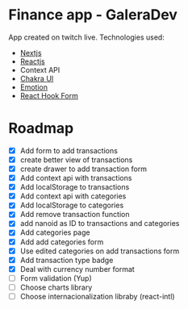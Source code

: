 # Finance app - GaleraDev

App created on twitch live.
Technologies used:

- [Nextjs](https://nextjs.org/)
- [Reactjs](https://reactjs.org/)
- Context API
- [Chakra UI](https://chakra-ui.com/)
- [Emotion](https://emotion.sh/)
- [React Hook Form](react-hook-form.com/)

# Roadmap

- [x] Add form to add transactions
- [x] create better view of transactions
- [x] create drawer to add transaction form
- [x] Add context api with transactions
- [x] Add localStorage to transactions
- [x] Add context api with categories
- [x] Add localStorage to categories
- [x] Add remove transaction function
- [x] add nanoid as ID to transactions and categories
- [x] Add categories page
- [x] Add add categories form
- [x] Use edited categories on add transactions form
- [x] Add transaction type badge
- [x] Deal with currency number format
- [ ] Form validation (Yup)
- [ ] Choose charts library
- [ ] Choose internacionalization libraby (react-intl)